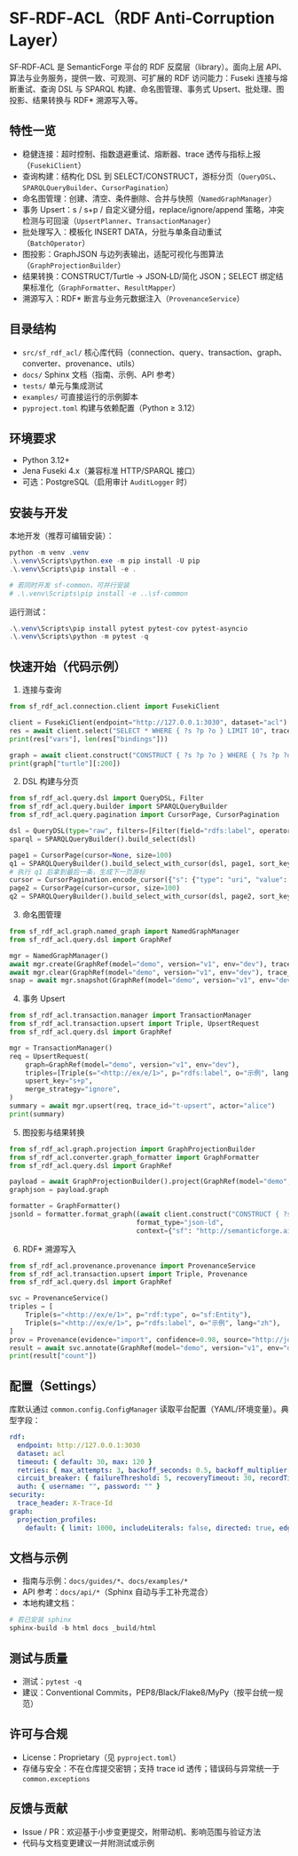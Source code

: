 ﻿SF‑RDF‑ACL（RDF Anti‑Corruption Layer）
=====================================

SF‑RDF‑ACL 是 SemanticForge 平台的 RDF 反腐层（library）。面向上层 API、算法与业务服务，提供一致、可观测、可扩展的 RDF 访问能力：Fuseki 连接与熔断重试、查询 DSL 与 SPARQL 构建、命名图管理、事务式 Upsert、批处理、图投影、结果转换与 RDF* 溯源写入等。

特性一览
--------

- 稳健连接：超时控制、指数退避重试、熔断器、trace 透传与指标上报（`FusekiClient`）
- 查询构建：结构化 DSL 到 SELECT/CONSTRUCT，游标分页（`QueryDSL`、`SPARQLQueryBuilder`、`CursorPagination`）
- 命名图管理：创建、清空、条件删除、合并与快照（`NamedGraphManager`）
- 事务 Upsert：s / s+p / 自定义键分组，replace/ignore/append 策略，冲突检测与可回滚（`UpsertPlanner`、`TransactionManager`）
- 批处理写入：模板化 INSERT DATA，分批与单条自动重试（`BatchOperator`）
- 图投影：GraphJSON 与边列表输出，适配可视化与图算法（`GraphProjectionBuilder`）
- 结果转换：CONSTRUCT/Turtle → JSON‑LD/简化 JSON；SELECT 绑定结果标准化（`GraphFormatter`、`ResultMapper`）
- 溯源写入：RDF* 断言与业务元数据注入（`ProvenanceService`）

目录结构
--------

- `src/sf_rdf_acl/` 核心库代码（connection、query、transaction、graph、converter、provenance、utils）
- `docs/` Sphinx 文档（指南、示例、API 参考）
- `tests/` 单元与集成测试
- `examples/` 可直接运行的示例脚本
- `pyproject.toml` 构建与依赖配置（Python ≥ 3.12）

环境要求
--------

- Python 3.12+
- Jena Fuseki 4.x（兼容标准 HTTP/SPARQL 接口）
- 可选：PostgreSQL（启用审计 `AuditLogger` 时）

安装与开发
----------

本地开发（推荐可编辑安装）：

```powershell
python -m venv .venv
.\.venv\Scripts\python.exe -m pip install -U pip
.\.venv\Scripts\pip install -e .

# 若同时开发 sf-common，可并行安装
# .\.venv\Scripts\pip install -e ..\sf-common
```

运行测试：

```powershell
.\.venv\Scripts\pip install pytest pytest-cov pytest-asyncio
.\.venv\Scripts\python -m pytest -q
```

快速开始（代码示例）
------------------

1) 连接与查询

```python
from sf_rdf_acl.connection.client import FusekiClient

client = FusekiClient(endpoint="http://127.0.0.1:3030", dataset="acl")
res = await client.select("SELECT * WHERE { ?s ?p ?o } LIMIT 10", trace_id="t-1")
print(res["vars"], len(res["bindings"]))

graph = await client.construct("CONSTRUCT { ?s ?p ?o } WHERE { ?s ?p ?o } LIMIT 100")
print(graph["turtle"][:200])
```

2) DSL 构建与分页

```python
from sf_rdf_acl.query.dsl import QueryDSL, Filter
from sf_rdf_acl.query.builder import SPARQLQueryBuilder
from sf_rdf_acl.query.pagination import CursorPage, CursorPagination

dsl = QueryDSL(type="raw", filters=[Filter(field="rdfs:label", operator="contains", value="示例")])
sparql = SPARQLQueryBuilder().build_select(dsl)

page1 = CursorPage(cursor=None, size=100)
q1 = SPARQLQueryBuilder().build_select_with_cursor(dsl, page1, sort_key="?s")
# 执行 q1 后拿到最后一条，生成下一页游标
cursor = CursorPagination.encode_cursor({"s": {"type": "uri", "value": "http://ex/e/100"}}, sort_key="?s")
page2 = CursorPage(cursor=cursor, size=100)
q2 = SPARQLQueryBuilder().build_select_with_cursor(dsl, page2, sort_key="?s")
```

3) 命名图管理

```python
from sf_rdf_acl.graph.named_graph import NamedGraphManager
from sf_rdf_acl.query.dsl import GraphRef

mgr = NamedGraphManager()
await mgr.create(GraphRef(model="demo", version="v1", env="dev"), trace_id="t-create")
await mgr.clear(GraphRef(model="demo", version="v1", env="dev"), trace_id="t-clear")
snap = await mgr.snapshot(GraphRef(model="demo", version="v1", env="dev"), trace_id="t-snap")
```

4) 事务 Upsert

```python
from sf_rdf_acl.transaction.manager import TransactionManager
from sf_rdf_acl.transaction.upsert import Triple, UpsertRequest
from sf_rdf_acl.query.dsl import GraphRef

mgr = TransactionManager()
req = UpsertRequest(
    graph=GraphRef(model="demo", version="v1", env="dev"),
    triples=[Triple(s="<http://ex/e/1>", p="rdfs:label", o="示例", lang="zh")],
    upsert_key="s+p",
    merge_strategy="ignore",
)
summary = await mgr.upsert(req, trace_id="t-upsert", actor="alice")
print(summary)
```

5) 图投影与结果转换

```python
from sf_rdf_acl.graph.projection import GraphProjectionBuilder
from sf_rdf_acl.converter.graph_formatter import GraphFormatter
from sf_rdf_acl.query.dsl import GraphRef

payload = await GraphProjectionBuilder().project(GraphRef(model="demo", version="v1", env="dev"), profile="default")
graphjson = payload.graph

formatter = GraphFormatter()
jsonld = formatter.format_graph((await client.construct("CONSTRUCT { ?s ?p ?o } WHERE { ?s ?p ?o }"))["turtle"],
                                format_type="json-ld",
                                context={"sf": "http://semanticforge.ai/ontologies/core#"})
```

6) RDF* 溯源写入

```python
from sf_rdf_acl.provenance.provenance import ProvenanceService
from sf_rdf_acl.transaction.upsert import Triple, Provenance
from sf_rdf_acl.query.dsl import GraphRef

svc = ProvenanceService()
triples = [
    Triple(s="<http://ex/e/1>", p="rdf:type", o="sf:Entity"),
    Triple(s="<http://ex/e/1>", p="rdfs:label", o="示例", lang="zh"),
]
prov = Provenance(evidence="import", confidence=0.98, source="http://job/123")
result = await svc.annotate(GraphRef(model="demo", version="v1", env="dev"), triples, prov, trace_id="t-prov")
print(result["count"])
```

配置（Settings）
---------------

库默认通过 `common.config.ConfigManager` 读取平台配置（YAML/环境变量）。典型字段：

```yaml
rdf:
  endpoint: http://127.0.0.1:3030
  dataset: acl
  timeout: { default: 30, max: 120 }
  retries: { max_attempts: 3, backoff_seconds: 0.5, backoff_multiplier: 2.0, jitter_seconds: 0.1 }
  circuit_breaker: { failureThreshold: 5, recoveryTimeout: 30, recordTimeoutOnly: false }
  auth: { username: "", password: "" }
security:
  trace_header: X-Trace-Id
graph:
  projection_profiles:
    default: { limit: 1000, includeLiterals: false, directed: true, edgePredicates: ["rdf:type"] }
```

文档与示例
----------

- 指南与示例：`docs/guides/*`、`docs/examples/*`
- API 参考：`docs/api/*`（Sphinx 自动与手工补充混合）
- 本地构建文档：

```powershell
# 若已安装 sphinx
sphinx-build -b html docs _build/html
```

测试与质量
----------

- 测试：`pytest -q`
- 建议：Conventional Commits，PEP8/Black/Flake8/MyPy（按平台统一规范）

许可与合规
----------

- License：Proprietary（见 `pyproject.toml`）
- 存储与安全：不在仓库提交密钥；支持 trace id 透传；错误码与异常统一于 `common.exceptions`

反馈与贡献
----------

- Issue / PR：欢迎基于小步变更提交，附带动机、影响范围与验证方法
- 代码与文档变更建议一并附测试或示例

